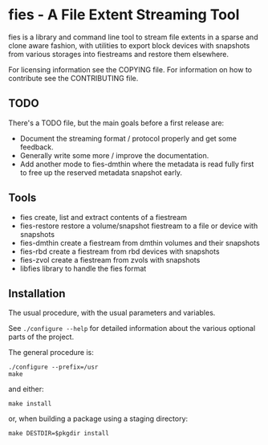 fies - A File Extent Streaming Tool
===================================

fies is a library and command line tool to stream file extents in a sparse and
clone aware fashion, with utilities to export block devices with snapshots from
various storages into fiestreams and restore them elsewhere.

For licensing information see the COPYING file.
For information on how to contribute see the CONTRIBUTING file.

TODO
----

There's a TODO file, but the main goals before a first release are:
* Document the streaming format / protocol properly and get some feedback.
* Generally write some more / improve the documentation.
* Add another mode to fies-dmthin where the metadata is read fully first to
  free up the reserved metadata snapshot early.

Tools
-----

* fies
    create, list and extract contents of a fiestream
* fies-restore
    restore a volume/snapshot fiestream to a file or device with snapshots
* fies-dmthin
    create a fiestream from dmthin volumes and their snapshots
* fies-rbd
    create a fiestream from rbd devices with snapshots
* fies-zvol
    create a fiestream from zvols with snapshots
* libfies
    library to handle the fies format

Installation
------------

The usual procedure, with the usual parameters and variables.

See `./configure --help` for detailed information about the various optional
parts of the project.

The general procedure is:

    ./configure --prefix=/usr
    make

and either:

    make install

or, when building a package using a staging directory:

    make DESTDIR=$pkgdir install
